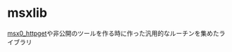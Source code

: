 # msxlib

[msx0_httpget](https://github.com/miyamoto999/msx0_httpget)や非公開のツールを作る時に作った汎用的なルーチンを集めたライブラリ